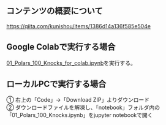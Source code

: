 ## コンテンツの概要について
https://qiita.com/kunishou/items/1386d14a136f585e504e

## Google Colabで実行する場合
[01_Polars_100_Knocks_for_colab.ipynb](https://colab.research.google.com/github/kunishou/Polars_100_knocks/blob/main/01_Polars_100_Knocks_for_colab.ipynb)を実行する。

## ローカルPCで実行する場合
① 右上の「Code」→「Download ZIP」よりダウンロード  
② ダウンロードファイルを解凍し、「notebook」フォルダ内の「01_Polars_100_Knocks.ipynb」をjupyter notebookで開く
